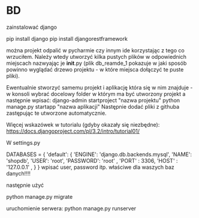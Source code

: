 # BD


zainstalować django 

pip install django
pip install djangorestframework




można projekt odpalić w pycharmie czy innym ide korzystając z tego co wrzuciłem. Należy wtedy utworzyć kilka pustych plików w odpowiednich miejscach nazwyając je  __init__.py 
(plik db_reamde_1 pokazuje w jaki sposób powinno wyglądać drzewo projektu - w które miejsca dołączyć te puste pliki).


Ewentualnie stworzyć samemu projekt i aplikację która się w nim znajduje - w konsoli wybrać docelowy folder w którym ma być utworzony projekt a następnie wpisać:
django-admin startproject "nazwa projektu"
python manage.py startapp "nazwa aplikacji"
Następnie dodać pliki z githuba zastępując te utworzone automatycznie.

Więcej wskazówek w tutorialu (gdyby okazały się niezbędne): https://docs.djangoproject.com/pl/3.2/intro/tutorial01/


W settings.py

DATABASES = {
    'default': {
        'ENGINE': 'django.db.backends.mysql',
        'NAME': 'shopdb',
        'USER': 'root',
        'PASSWORD': 'root' ,
        'PORT' : 3306,
        'HOST' : '127.0.0.1' ,
    }
}
wpisać user, password itp. właściwe dla waszych baz danych!!!!




następnie użyć

python manage.py migrate


uruchomienie serwera:
python manage.py runserver




